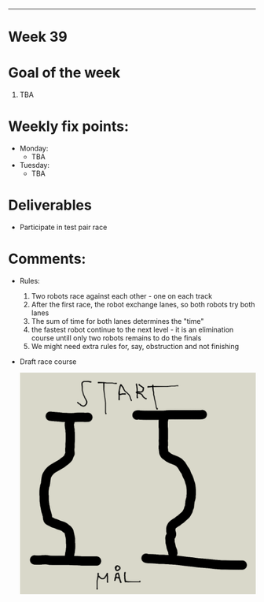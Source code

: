 ---
Week 39
=============

# Goal of the week

1. TBA

# Weekly fix points:

* Monday:
    * TBA
*	Tuesday:
    *	TBA

# Deliverables

* Participate in test pair race

# Comments:

* Rules:
  1. Two robots race against each other - one on each track
  2. After the first race, the robot exchange lanes, so both robots try both lanes
  3. The sum of time for both lanes determines the "time"
  3. the fastest robot continue to the next level - it is an elimination course untill only two robots remains to do the finals
  3. We might need extra rules for, say, obstruction and not finishing
* Draft race course
    
    ![Just a draft](images/race.png "Draft race course")
    
